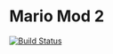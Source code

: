 # Mario Mod 2

[![Build Status](https://travis-ci.org/Theray070696/mariodeath.svg?branch=master)](https://travis-ci.org/Theray070696/mariodeath)
